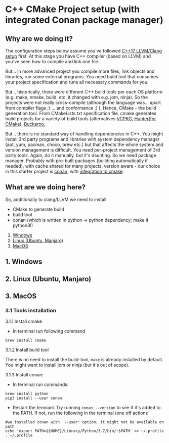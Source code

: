 # C++ CMake Project setup (with integrated Conan package manager)

## Why are we doing it?

The configuration steps below assume you've followed [C++17 LLVM/Clang setup](./cpp_setup.md) first. At this stage you have C++ compiler (based on LLVM) and you've seen how to compile and link one file.

But... in more advanced project you compile more files, link objects and libraries, run some external programs. You need build tool that consumes your project specification and runs all necessary commands for you.

But... historically, there were different C++ build tools per each OS platform (e.g. make, nmake, build, etc. it changed with e.g. jom, ninja). So the projects were not really cross-compile (although the language was... apart from compiler flags ;) ... and conformance ;) ). Hence, CMake - the build generation tool. From CMakeLists.txt specification file, cmake generates build projects for a variety of build tools (alternatives [VCPKG](https://github.com/microsoft/vcpkg), [Hunter(for CMake)](https://github.com/ruslo/hunter), [Buckaroo](https://buckaroo.pm/),

But... there is no standard way of handling dependencies in C++. You might install 3rd party programs and libraries with system dependency manager (apt, yum, pacman, choco, brew etc.) but that affects the whole system and version management is difficult. You need per-project management of 3rd party tools. Again, do it manually, but it's daunting. So we need package manager. Probably with pre-built packages (building automatically if needed), with cache shared for many projects, version aware - our choice in this starter project is [conan](https://conan.io/), with [integration to cmake](https://github.com/conan-io/cmake-conan).

## What are we doing here?

So, additionally to clang/LLVM we need to install:
* CMake to generate build
* build tool
* conan (which is written in python -> python dependency; make it python3!)

1. [Windows](#1-windows)
2. [Linux (Ubuntu, Manjaro)](#2-linux-ubuntu-manjaro)
3. [MacOS](#3-macos)

## 1. Windows


## 2. Linux (Ubuntu, Manjaro)
## 3. MacOS
### 3.1 Tools installation

3.1.1 Install cmake

- In terminal run following command

```shell
brew install cmake
```
3.1.2 Install build tool

There is no need to install the build-tool, `make` is already installed by default. You might want to install jom or ninja (but it's out of scope).

3.1.3 Install conan:

- In terminal run commands:

```shell
brew install python
pip3 install --user conan
```

- Restart the termianl. Try running `conan --version` to see if it's added to the PATH. If not, run the following in the terminal (one off action):

```shell
#we installed conan with '--user' option; it might not be available on path
echo 'export PATH=${HOME}/Library/Python/3.7/bin/:$PATH' >> ~/.profile
. ~/.profile
```

